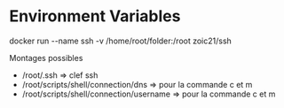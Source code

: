 # Environment Variables

docker run --name ssh -v /home/root/folder:/root zoic21/ssh

Montages possibles
- /root/.ssh => clef ssh
- /root/scripts/shell/connection/dns => pour la commande c et m
- /root/scripts/shell/connection/username => pour la commande c et m
